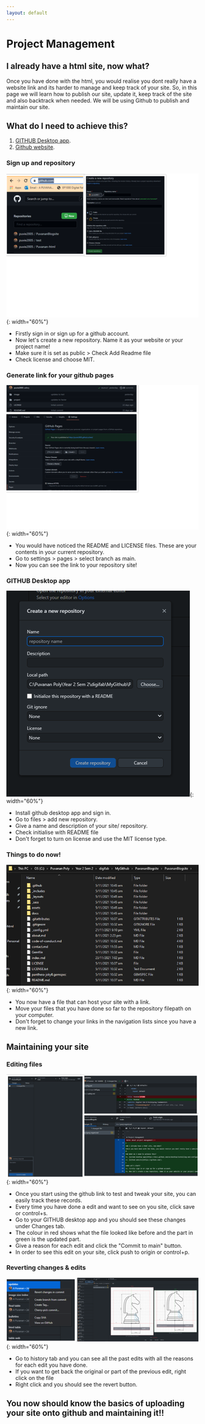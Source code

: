 ```yaml
---
layout: default
---
```


# Project Management

## I already have a html site, now what?
Once you have done with the html, you would realise you dont really have a website link and its harder to manage and keep track of your site. So, in this page we will learn how to publish our site, update it, keep track of the site and also backtrack when needed. We will be using Github to publish and maintain our site.
## What do I need to achieve this?
1. [GITHUB Desktop app](https://docs.github.com/en/desktop/installing-and-configuring-github-desktop/installing-and-authenticating-to-github-desktop/installing-github-desktop).
2. [Github website](https://github.com/).

### Sign up and repository
![](images/repo.png){: width="60%"}
* Firstly sign in or sign up for a github account.
* Now let's create a new repository. Name it as your website or your project name!
* Make sure it is set as public > Check Add Readme file
* Check license and choose MIT.

### Generate link for your github pages
![](images/page.png){: width="60%"}
* You would have noticed the README and LICENSE files. These are your contents in your current repository.
* Go to settings > pages > select branch as main.
* Now you can see the link to your repository site!

### GITHUB Desktop app
![](images/git4.png){: width="60%"}
* Install github desktop app and sign in.
* Go to files > add new repository.
* Give a name and description of your site/ repository.
* Check initialise with README file
* Don't forget to turn on license and use the MIT license type.

### Things to do now!
![](images/filepath.png){: width="60%"}
* You now have a file that can host your site with a link.
* Move your files that you have done so far to the repository filepath on your computer.
* Don't forget to change your links in the navigation lists since you have a new link.

## Maintaining your site

### Editing files
![](images/changes.png){: width="60%"}
* Once you start using the github link to test and tweak your site, you can easily track these records.
* Every time you have done a edit and want to see on you site, click save or control+s.
* Go to your GITHUB desktop app and you should see these changes under Changes tab.
* The colour in red shows what the file looked like before and the part in green is the updated part.
* Give a reason for each edit and click the "Commit to main" button.
* In order to see this edit on your site, click push to origin or control+p.

### Reverting changes & edits
![](images/history.png){: width="60%"}
* Go to history tab and you can see all the past edits with all the reasons for each edit you have done.
* If you want to get back the original or part of the previous edit, right click on the file
* Right click and you should see the revert button.

## You now should know the basics of uploading your site onto github and maintaining it!!
